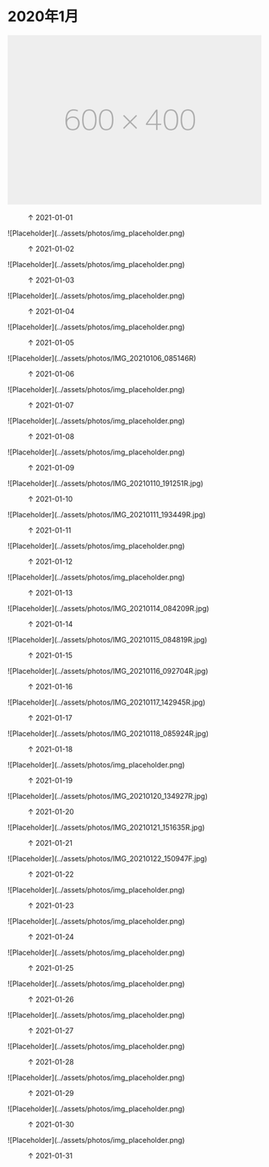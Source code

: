 
# 2020年1月


![Placeholder](../assets/photos/img_placeholder.png)
<figure>
  <figcaption>&#x2191; 2021-01-01 </figcaption>
</figure>
![Placeholder](../assets/photos/img_placeholder.png)
<figure>
  <figcaption>&#x2191; 2021-01-02 </figcaption>
</figure>
![Placeholder](../assets/photos/img_placeholder.png)
<figure>
  <figcaption>&#x2191; 2021-01-03 </figcaption>
</figure>
![Placeholder](../assets/photos/img_placeholder.png)
<figure>
  <figcaption>&#x2191; 2021-01-04 </figcaption>
</figure>
![Placeholder](../assets/photos/img_placeholder.png)
<figure>
  <figcaption>&#x2191; 2021-01-05 </figcaption>
</figure>
![Placeholder](../assets/photos/IMG_20210106_085146R)
<figure>
  <figcaption>&#x2191; 2021-01-06 </figcaption>
</figure>
![Placeholder](../assets/photos/img_placeholder.png)
<figure>
  <figcaption>&#x2191; 2021-01-07 </figcaption>
</figure>
![Placeholder](../assets/photos/img_placeholder.png)
<figure>
  <figcaption>&#x2191; 2021-01-08</figcaption>
</figure>
![Placeholder](../assets/photos/img_placeholder.png)
<figure>
  <figcaption>&#x2191; 2021-01-09 </figcaption>
</figure>
![Placeholder](../assets/photos/IMG_20210110_191251R.jpg)
<figure>
  <figcaption>&#x2191; 2021-01-10 </figcaption>
</figure>
![Placeholder](../assets/photos/IMG_20210111_193449R.jpg)
<figure>
  <figcaption>&#x2191; 2021-01-11 </figcaption>
</figure>
![Placeholder](../assets/photos/img_placeholder.png)
<figure>
  <figcaption>&#x2191; 2021-01-12 </figcaption>
</figure>
![Placeholder](../assets/photos/img_placeholder.png)
<figure>
  <figcaption>&#x2191; 2021-01-13 </figcaption>
</figure>
![Placeholder](../assets/photos/IMG_20210114_084209R.jpg)
<figure>
  <figcaption>&#x2191; 2021-01-14 </figcaption>
</figure>
![Placeholder](../assets/photos/IMG_20210115_084819R.jpg)
<figure>
  <figcaption>&#x2191; 2021-01-15 </figcaption>
</figure>
![Placeholder](../assets/photos/IMG_20210116_092704R.jpg)
<figure>
  <figcaption>&#x2191; 2021-01-16 </figcaption>
</figure>
![Placeholder](../assets/photos/IMG_20210117_142945R.jpg)
<figure>
  <figcaption>&#x2191; 2021-01-17 </figcaption>
</figure>
![Placeholder](../assets/photos/IMG_20210118_085924R.jpg)
<figure>
  <figcaption>&#x2191; 2021-01-18 </figcaption>
</figure>
![Placeholder](../assets/photos/img_placeholder.png)
<figure>
  <figcaption>&#x2191; 2021-01-19 </figcaption>
</figure>
![Placeholder](../assets/photos/IMG_20210120_134927R.jpg)
<figure>
  <figcaption>&#x2191; 2021-01-20 </figcaption>
</figure>
![Placeholder](../assets/photos/IMG_20210121_151635R.jpg)
<figure>
  <figcaption>&#x2191; 2021-01-21 </figcaption>
</figure>
![Placeholder](../assets/photos/IMG_20210122_150947F.jpg)
<figure>
  <figcaption>&#x2191; 2021-01-22 </figcaption>
</figure>
![Placeholder](../assets/photos/img_placeholder.png)
<figure>
  <figcaption>&#x2191; 2021-01-23 </figcaption>
</figure>
![Placeholder](../assets/photos/img_placeholder.png)
<figure>
  <figcaption>&#x2191; 2021-01-24 </figcaption>
</figure>
![Placeholder](../assets/photos/img_placeholder.png)
<figure>
  <figcaption>&#x2191; 2021-01-25 </figcaption>
</figure>
![Placeholder](../assets/photos/img_placeholder.png)
<figure>
  <figcaption>&#x2191; 2021-01-26 </figcaption>
</figure>
![Placeholder](../assets/photos/img_placeholder.png)
<figure>
  <figcaption>&#x2191; 2021-01-27 </figcaption>
</figure>
![Placeholder](../assets/photos/img_placeholder.png)
<figure>
  <figcaption>&#x2191; 2021-01-28 </figcaption>
</figure>
![Placeholder](../assets/photos/img_placeholder.png)
<figure>
  <figcaption>&#x2191; 2021-01-29 </figcaption>
</figure>
![Placeholder](../assets/photos/img_placeholder.png)
<figure>
  <figcaption>&#x2191; 2021-01-30 </figcaption>
</figure>
![Placeholder](../assets/photos/img_placeholder.png)
<figure>
  <figcaption>&#x2191; 2021-01-31 </figcaption>
</figure>
